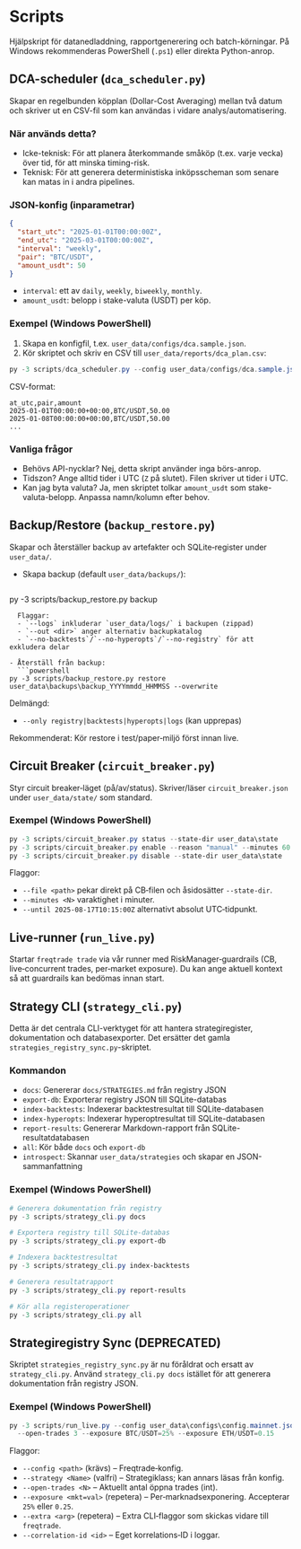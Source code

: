 # Scripts

Hjälpskript för datanedladdning, rapportgenerering och batch-körningar. På Windows rekommenderas PowerShell (`.ps1`) eller direkta Python-anrop.

## DCA-scheduler (`dca_scheduler.py`)
Skapar en regelbunden köpplan (Dollar-Cost Averaging) mellan två datum och skriver ut en CSV-fil som kan användas i vidare analys/automatisering.

### När används detta?
- Icke-teknisk: För att planera återkommande småköp (t.ex. varje vecka) över tid, för att minska timing-risk.
- Teknisk: För att generera deterministiska inköpsscheman som senare kan matas in i andra pipelines.

### JSON-konfig (inparametrar)
```json
{
  "start_utc": "2025-01-01T00:00:00Z",
  "end_utc": "2025-03-01T00:00:00Z",
  "interval": "weekly",
  "pair": "BTC/USDT",
  "amount_usdt": 50
}
```
- `interval`: ett av `daily`, `weekly`, `biweekly`, `monthly`.
- `amount_usdt`: belopp i stake-valuta (USDT) per köp.

### Exempel (Windows PowerShell)
1) Skapa en konfigfil, t.ex. `user_data/configs/dca.sample.json`.
2) Kör skriptet och skriv en CSV till `user_data/reports/dca_plan.csv`:
```powershell
py -3 scripts/dca_scheduler.py --config user_data/configs/dca.sample.json --out user_data/reports/dca_plan.csv
```

CSV-format:
```csv
at_utc,pair,amount
2025-01-01T00:00:00+00:00,BTC/USDT,50.00
2025-01-08T00:00:00+00:00,BTC/USDT,50.00
...
```

### Vanliga frågor
- Behövs API-nycklar? Nej, detta skript använder inga börs-anrop.
- Tidszon? Ange alltid tider i UTC (`Z` på slutet). Filen skriver ut tider i UTC.
- Kan jag byta valuta? Ja, men skriptet tolkar `amount_usdt` som stake-valuta-belopp. Anpassa namn/kolumn efter behov.

## Backup/Restore (`backup_restore.py`)
Skapar och återställer backup av artefakter och SQLite‑register under `user_data/`.

- Skapa backup (default `user_data/backups/`):
  ```powershell
py -3 scripts/backup_restore.py backup
```
  Flaggar:
  - `--logs` inkluderar `user_data/logs/` i backupen (zippad)
  - `--out <dir>` anger alternativ backupkatalog
  - `--no-backtests`/`--no-hyperopts`/`--no-registry` för att exkludera delar

- Återställ från backup:
  ```powershell
py -3 scripts/backup_restore.py restore user_data\backups\backup_YYYYmmdd_HHMMSS --overwrite
```
  Delmängd:
  - `--only registry|backtests|hyperopts|logs` (kan upprepas)

Rekommenderat: Kör restore i test/paper‑miljö först innan live.

## Circuit Breaker (`circuit_breaker.py`)
Styr circuit breaker‑läget (på/av/status). Skriver/läser `circuit_breaker.json` under `user_data/state/` som standard.

### Exempel (Windows PowerShell)
```powershell
py -3 scripts/circuit_breaker.py status --state-dir user_data\state
py -3 scripts/circuit_breaker.py enable --reason "manual" --minutes 60 --state-dir user_data\state
py -3 scripts/circuit_breaker.py disable --state-dir user_data\state
```

Flaggor:
- `--file <path>` pekar direkt på CB‑filen och åsidosätter `--state-dir`.
- `--minutes <N>` varaktighet i minuter.
- `--until 2025-08-17T10:15:00Z` alternativt absolut UTC‑tidpunkt.

## Live‑runner (`run_live.py`)
Startar `freqtrade trade` via vår runner med RiskManager‑guardrails (CB, live‑concurrent trades, per‑market exposure). Du kan ange aktuell kontext så att guardrails kan bedömas innan start.

## Strategy CLI (`strategy_cli.py`)

Detta är det centrala CLI-verktyget för att hantera strategiregister, dokumentation och databasexporter. Det ersätter det gamla `strategies_registry_sync.py`-skriptet.

### Kommandon

- `docs`: Genererar `docs/STRATEGIES.md` från registry JSON
- `export-db`: Exporterar registry JSON till SQLite-databas
- `index-backtests`: Indexerar backtestresultat till SQLite-databasen
- `index-hyperopts`: Indexerar hyperoptresultat till SQLite-databasen
- `report-results`: Genererar Markdown-rapport från SQLite-resultatdatabasen
- `all`: Kör både `docs` och `export-db`
- `introspect`: Skannar `user_data/strategies` och skapar en JSON-sammanfattning

### Exempel (Windows PowerShell)
```powershell
# Generera dokumentation från registry
py -3 scripts/strategy_cli.py docs

# Exportera registry till SQLite-databas
py -3 scripts/strategy_cli.py export-db

# Indexera backtestresultat
py -3 scripts/strategy_cli.py index-backtests

# Generera resultatrapport
py -3 scripts/strategy_cli.py report-results

# Kör alla registeroperationer
py -3 scripts/strategy_cli.py all
```

## Strategiregistry Sync (DEPRECATED)

Skriptet `strategies_registry_sync.py` är nu föråldrat och ersatt av `strategy_cli.py`. Använd `strategy_cli.py docs` istället för att generera dokumentation från registry JSON.

### Exempel (Windows PowerShell)
```powershell
py -3 scripts/run_live.py --config user_data\configs\config.mainnet.json --strategy MaCrossoverStrategy `
  --open-trades 3 --exposure BTC/USDT=25% --exposure ETH/USDT=0.15
```

Flaggor:
- `--config <path>` (krävs) – Freqtrade‑konfig.
- `--strategy <Name>` (valfri) – Strategiklass; kan annars läsas från konfig.
- `--open-trades <N>` – Aktuellt antal öppna trades (int).
- `--exposure <mkt=val>` (repetera) – Per‑marknadsexponering. Accepterar `25%` eller `0.25`.
- `--extra <arg>` (repetera) – Extra CLI‑flaggor som skickas vidare till `freqtrade`.
- `--correlation-id <id>` – Eget korrelations‑ID i loggar.
